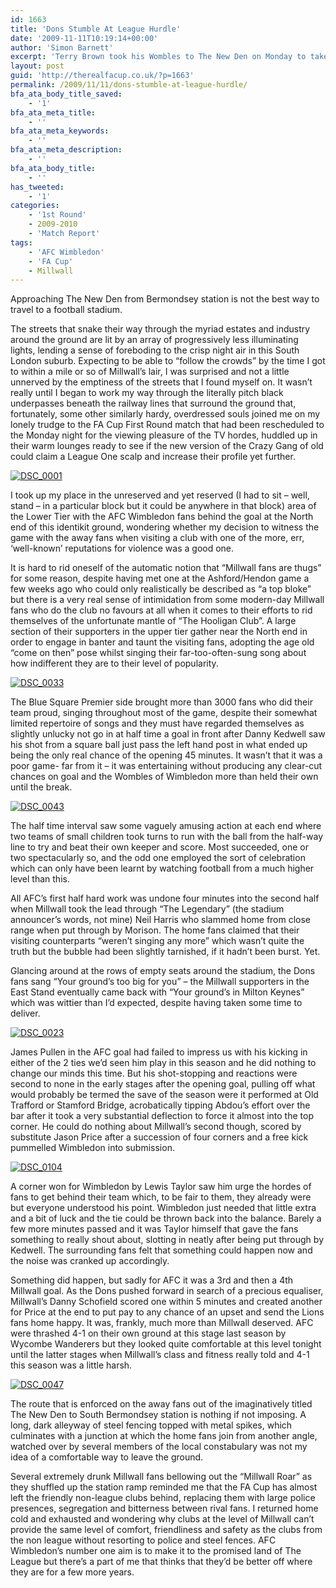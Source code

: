 ```yaml
---
id: 1663
title: 'Dons Stumble At League Hurdle'
date: '2009-11-11T10:19:14+00:00'
author: 'Simon Barnett'
excerpt: 'Terry Brown took his Wombles to The New Den on Monday to take on League One high-fliers Millwall in the First Round.'
layout: post
guid: 'http://therealfacup.co.uk/?p=1663'
permalink: /2009/11/11/dons-stumble-at-league-hurdle/
bfa_ata_body_title_saved:
    - '1'
bfa_ata_meta_title:
    - ''
bfa_ata_meta_keywords:
    - ''
bfa_ata_meta_description:
    - ''
bfa_ata_body_title:
    - ''
has_tweeted:
    - '1'
categories:
    - '1st Round'
    - 2009-2010
    - 'Match Report'
tags:
    - 'AFC Wimbledon'
    - 'FA Cup'
    - Millwall
---
```


Approaching The New Den from Bermondsey station is not the best way to travel to a football stadium.

The streets that snake their way through the myriad estates and industry around the ground are lit by an array of progressively less illuminating lights, lending a sense of foreboding to the crisp night air in this South London suburb. Expecting to be able to “follow the crowds” by the time I got to within a mile or so of Millwall’s lair, I was surprised and not a little unnerved by the emptiness of the streets that I found myself on. It wasn’t really until I began to work my way through the literally pitch black underpasses beneath the railway lines that surround the ground that, fortunately, some other similarly hardy, overdressed souls joined me on my lonely trudge to the FA Cup First Round match that had been rescheduled to the Monday night for the viewing pleasure of the TV hordes, huddled up in their warm lounges ready to see if the new version of the Crazy Gang of old could claim a League One scalp and increase their profile yet further.

[![DSC_0001](http://lh3.ggpht.com/_3L4_Y2OBz2M/Svn25-VetCI/AAAAAAAABmc/edHUFbPIQdg/DSC_0001.jpg?imgmax=200)](http://lh3.ggpht.com/_3L4_Y2OBz2M/Svn25-VetCI/AAAAAAAABmc/edHUFbPIQdg/DSC_0001.jpg?imgmax=640)

I took up my place in the unreserved and yet reserved (I had to sit – well, stand – in a particular block but it could be anywhere in that block) area of the Lower Tier with the AFC Wimbledon fans behind the goal at the North end of this identikit ground, wondering whether my decision to witness the game with the away fans when visiting a club with one of the more, err, ‘well-known’ reputations for violence was a good one.

It is hard to rid oneself of the automatic notion that “Millwall fans are thugs” for some reason, despite having met one at the Ashford/Hendon game a few weeks ago who could only realistically be described as “a top bloke” but there is a very real sense of intimidation from some modern-day Millwall fans who do the club no favours at all when it comes to their efforts to rid themselves of the unfortunate mantle of “The Hooligan Club”. A large section of their supporters in the upper tier gather near the North end in order to engage in banter and taunt the visiting fans, adopting the age old “come on then” pose whilst singing their far-too-often-sung song about how indifferent they are to their level of popularity.

[![DSC_0033](http://lh4.ggpht.com/_3L4_Y2OBz2M/Svn29JdSQAI/AAAAAAAABmw/3L4GFzwkM6Y/DSC_0033.jpg?imgmax=200)](http://lh4.ggpht.com/_3L4_Y2OBz2M/Svn29JdSQAI/AAAAAAAABmw/3L4GFzwkM6Y/DSC_0033.jpg?imgmax=640)

The Blue Square Premier side brought more than 3000 fans who did their team proud, singing throughout most of the game, despite their somewhat limited repertoire of songs and they must have regarded themselves as slightly unlucky not go in at half time a goal in front after Danny Kedwell saw his shot from a square ball just pass the left hand post in what ended up being the only real chance of the opening 45 minutes. It wasn’t that it was a poor game- far from it – it was entertaining without producing any clear-cut chances on goal and the Wombles of Wimbledon more than held their own until the break.

[![DSC_0043](http://lh4.ggpht.com/_3L4_Y2OBz2M/Svn29tJk_GI/AAAAAAAABm0/230Ot_yn52I/DSC_0043.jpg?imgmax=200)](http://lh4.ggpht.com/_3L4_Y2OBz2M/Svn29tJk_GI/AAAAAAAABm0/230Ot_yn52I/DSC_0043.jpg?imgmax=640)

The half time interval saw some vaguely amusing action at each end where two teams of small children took turns to run with the ball from the half-way line to try and beat their own keeper and score. Most succeeded, one or two spectacularly so, and the odd one employed the sort of celebration which can only have been learnt by watching football from a much higher level than this.

All AFC’s first half hard work was undone four minutes into the second half when Millwall took the lead through “The Legendary” (the stadium announcer’s words, not mine) Neil Harris who slammed home from close range when put through by Morison. The home fans claimed that their visiting counterparts “weren’t singing any more” which wasn’t quite the truth but the bubble had been slightly tarnished, if it hadn’t been burst. Yet.

Glancing around at the rows of empty seats around the stadium, the Dons fans sang “Your ground’s too big for you” – the Millwall supporters in the East Stand eventually came back with “Your ground’s in Milton Keynes” which was wittier than I’d expected, despite having taken some time to deliver.

[![DSC_0023](http://lh6.ggpht.com/_3L4_Y2OBz2M/Svn27YKzWUI/AAAAAAAABmk/AVxTTH7q0-Y/DSC_0023.jpg?imgmax=200)](http://lh6.ggpht.com/_3L4_Y2OBz2M/Svn27YKzWUI/AAAAAAAABmk/AVxTTH7q0-Y/DSC_0023.jpg?imgmax=640)

James Pullen in the AFC goal had failed to impress us with his kicking in either of the 2 ties we’d seen him play in this season and he did nothing to change our minds this time. But his shot-stopping and reactions were second to none in the early stages after the opening goal, pulling off what would probably be termed the save of the season were it performed at Old Trafford or Stamford Bridge, acrobatically tipping Abdou’s effort over the bar after it took a very substantial deflection to force it almost into the top corner. He could do nothing about Millwall’s second though, scored by substitute Jason Price after a succession of four corners and a free kick pummelled Wimbledon into submission.

[![DSC_0104](http://lh4.ggpht.com/_3L4_Y2OBz2M/Svn3DR6V62I/AAAAAAAABnY/MmSrmk48B9Q/DSC_0104.jpg?imgmax=200)](http://lh4.ggpht.com/_3L4_Y2OBz2M/Svn3DR6V62I/AAAAAAAABnY/MmSrmk48B9Q/DSC_0104.jpg?imgmax=640)

A corner won for Wimbledon by Lewis Taylor saw him urge the hordes of fans to get behind their team which, to be fair to them, they already were but everyone understood his point. Wimbledon just needed that little extra and a bit of luck and the tie could be thrown back into the balance. Barely a few more minutes passed and it was Taylor himself that gave the fans something to really shout about, slotting in neatly after being put through by Kedwell. The surrounding fans felt that something could happen now and the noise was cranked up accordingly.

Something did happen, but sadly for AFC it was a 3rd and then a 4th Millwall goal. As the Dons pushed forward in search of a precious equaliser, Millwall’s Danny Schofield scored one within 5 minutes and created another for Price at the end to put pay to any chance of an upset and send the Lions fans home happy. It was, frankly, much more than Millwall deserved. AFC were thrashed 4-1 on their own ground at this stage last season by Wycombe Wanderers but they looked quite comfortable at this level tonight until the latter stages when Millwall’s class and fitness really told and 4-1 this season was a little harsh.

[![DSC_0047](http://lh3.ggpht.com/_3L4_Y2OBz2M/Svn2-YuIqGI/AAAAAAAABm4/EaoUjCtba60/DSC_0047.jpg?imgmax=200)](http://lh3.ggpht.com/_3L4_Y2OBz2M/Svn2-YuIqGI/AAAAAAAABm4/EaoUjCtba60/DSC_0047.jpg?imgmax=640)

The route that is enforced on the away fans out of the imaginatively titled The New Den to South Bermondsey station is nothing if not imposing. A long, dark alleyway of steel fencing topped with metal spikes, which culminates with a junction at which the home fans join from another angle, watched over by several members of the local constabulary was not my idea of a comfortable way to leave the ground.

Several extremely drunk Millwall fans bellowing out the “Millwall Roar” as they shuffled up the station ramp reminded me that the FA Cup has almost left the friendly non-league clubs behind, replacing them with large police presences, segregation and bitterness between rival fans. I returned home cold and exhausted and wondering why clubs at the level of Millwall can’t provide the same level of comfort, friendliness and safety as the clubs from the non league without resorting to police and steel fences. AFC Wimbledon’s number one aim is to make it to the promised land of The League but there’s a part of me that thinks that they’d be better off where they are for a few more years.